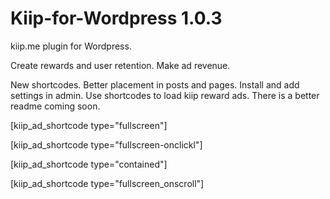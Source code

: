 # Kiip-for-Wordpress 1.0.3


kiip.me plugin for Wordpress. 

Create rewards and user retention. 
Make ad revenue.
 

New shortcodes. 
Better placement in posts and pages. 
Install and add settings in admin. 
Use shortcodes to load kiip reward ads. There is a better readme coming soon.



[kiip_ad_shortcode type="fullscreen"]

[kiip_ad_shortcode type="fullscreen-onclickl"]

[kiip_ad_shortcode type="contained"]

[kiip_ad_shortcode type="fullscreen_onscroll"]